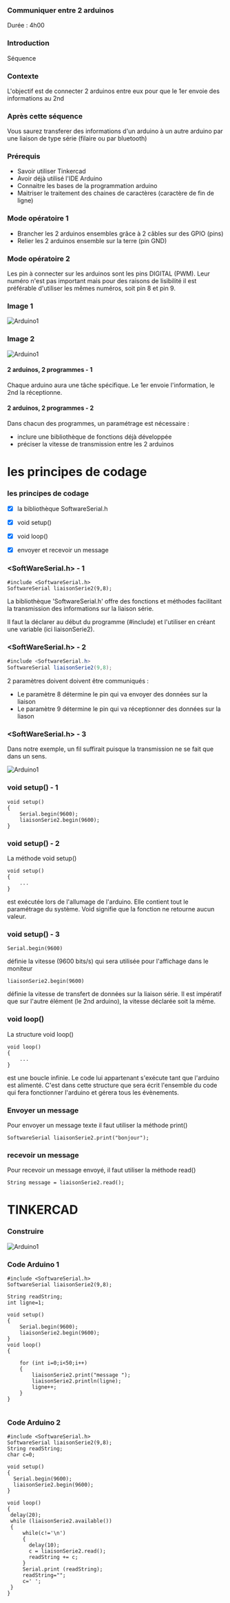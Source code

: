 ### Communiquer entre 2 arduinos  

Durée : 4h00


### Introduction

Séquence


### Contexte

L'objectif est de connecter 2 arduinos entre eux pour que le 1er envoie des informations au 2nd


### Après cette séquence

Vous saurez transferer des informations d'un arduino à un autre arduino par une liaison de type série (filaire ou par bluetooth)


### Prérequis

- Savoir utiliser Tinkercad
- Avoir déjà utilisé l'IDE Arduino
- Connaitre les bases de la programmation arduino
- Maitriser le traitement des chaines de caractères (caractère de fin de ligne)


### Mode opératoire 1

- Brancher les 2 arduinos ensembles grâce à 2 câbles sur des GPIO (pins)
- Relier les 2 arduinos ensemble sur la terre (pin GND)


### Mode opératoire 2

Les pin à connecter sur les arduinos sont les pins DIGITAL (PWM). Leur numéro n'est pas important mais pour des raisons de lisibilité il est préférable d'utiliser les mêmes numéros, soit pin 8 et pin 9.


### Image 1 

![Arduino1](images/2xArduino_1.jpg)


### Image 2

![Arduino1](images/2xArduino_2.jpg)


#### 2 arduinos, 2 programmes - 1 

Chaque arduino aura une tâche spécifique. Le 1er envoie l'information, le 2nd la réceptionne.


#### 2 arduinos, 2 programmes - 2

Dans chacun des programmes, un paramétrage est nécessaire : 
- inclure une bibliothèque de fonctions déjà développée
- préciser la vitesse de transmission entre les 2 arduinos


# les principes de codage


### les principes de codage

- [X] la bibliothèque SoftwareSerial.h
- [X] void setup()
- [X] void loop()
- [X] envoyer et recevoir un message


### <SoftWareSerial.h> - 1

    #include <SoftwareSerial.h>
    SoftwareSerial liaisonSerie2(9,8);

La bibliothèque 'SoftwareSerial.h' offre des fonctions et méthodes facilitant la transmission des informations sur la liaison série.

Il faut la déclarer au début du programme (#include) et l'utiliser en créant une variable (ici liaisonSerie2).


### <SoftWareSerial.h> - 2

```java 
#include <SoftwareSerial.h>
SoftwareSerial liaisonSerie2(9,8);
```

2 paramètres doivent doivent être communiqués : 
- Le paramètre 8 détermine le pin qui va envoyer des données sur la liaison
- Le paramètre 9 détermine le pin qui va réceptionner des données sur la liason


### <SoftWareSerial.h> - 3

Dans notre exemple, un fil suffirait puisque la transmission ne se fait que dans un sens.

![Arduino1](images/2xArduino_3.jpg)


### void setup() - 1

    void setup()
    {
        Serial.begin(9600);
        liaisonSerie2.begin(9600);
    }


### void setup() - 2

La méthode void setup() 

    void setup()
    {
        ...
    }

est exécutée lors de l'allumage de l'arduino. Elle contient tout le paramétrage du système. Void signifie que la fonction ne retourne aucun valeur. 


### void setup() - 3

    Serial.begin(9600)

définie la vitesse (9600 bits/s) qui sera utilisée pour l'affichage dans le moniteur

    liaisonSerie2.begin(9600)

définie la vitesse de transfert de données sur la liaison série. Il est impératif que sur l'autre élément (le 2nd arduino), la vitesse déclarée soit la même.


### void loop()

La structure void loop() 

    void loop()
    {
        ...
    }

est une boucle infinie. Le code lui appartenant s'exécute tant que l'arduino est alimenté.
C'est dans cette structure que sera écrit l'ensemble du code qui fera fonctionner l'arduino et gérera tous les évènements.


### Envoyer un message

Pour envoyer un message texte il faut utiliser la méthode print()
```Arduino
SoftwareSerial liaisonSerie2.print("bonjour");
```


### recevoir un message

Pour recevoir un message envoyé, il faut utiliser la méthode read()
```Arduino
String message = liaisonSerie2.read();
```


# TINKERCAD


### Construire

![Arduino1](images/2xArduino_4.png)


### Code Arduino 1

```Arduino
#include <SoftwareSerial.h>
SoftwareSerial liaisonSerie2(9,8);

String readString;
int ligne=1;

void setup()
{
    Serial.begin(9600);
    liaisonSerie2.begin(9600);
}
void loop()
{
    
    for (int i=0;i<50;i++)
    {	
        liaisonSerie2.print("message ");
        liaisonSerie2.println(ligne);
        ligne++;
    }
}	
    
```


### Code Arduino 2

```Arduino
#include <SoftwareSerial.h>
SoftwareSerial liaisonSerie2(9,8);
String readString;
char c=0;

void setup()
{
  Serial.begin(9600);
  liaisonSerie2.begin(9600);
}

void loop()
{
 delay(20);
 while (liaisonSerie2.available())
 { 
     while(c!='\n')
     {
       delay(10);
       c = liaisonSerie2.read();
       readString += c;   
	 }
     Serial.print (readString);
   	 readString="";
   	 c=' ';
 }       
}
```

